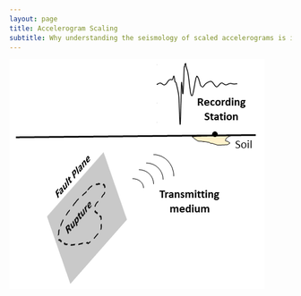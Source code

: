 ```yaml
---
layout: page
title: Accelerogram Scaling
subtitle: Why understanding the seismology of scaled accelerograms is important for Earthquake Engineering?
---
```


![Schematic of Earthquakes](/Blogs/PBEE/Schem_Easy1.png)

